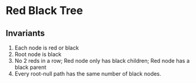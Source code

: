 # Red Black Tree

## Invariants

1. Each node is red or black
2. Root node is black
3. No 2 reds in a row; Red node only has black children; Red node has a black parent
4. Every root-null path has the same number of black nodes.
